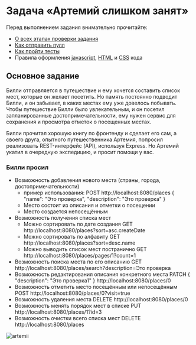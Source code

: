 # Задача «Артемий слишком занят»

Перед выполнением задания внимательно прочитайте:

- [О всех этапах проверки задания](https://github.com/urfu-2017/guides/blob/master/workflow/overall.md)
- [Как отправить пулл](https://github.com/urfu-2017/guides/blob/master/workflow/pull.md)
- [Как пройти тесты](https://github.com/urfu-2017/guides/blob/master/workflow/test.md)
- Правила оформления [javascript](https://github.com/urfu-2017/guides/blob/master/codestyle/js.md), [HTML](https://github.com/urfu-2017/guides/blob/master/codestyle/html.md) и [CSS](https://github.com/urfu-2017/guides/blob/master/codestyle/css.md) кода

## Основное задание
Билли отправляется в путешествие и ему хочется составить список мест,
которые он желает посетить. Но память постоянно подводит Билли,
и он забывает, в каких местах ему уже довелось побывать. Чтобы путешествие Билли было
увлекательным, и он посетил запланированные достопримечательности, ему нужен сервис для сохранения и просмотра отметок о посещенных местах.

Билли прочитал хорошую книгу по фронтенду и сделает его сам,
а своего друга, опытного путешественника Артемия, попросил реализовать REST-интерфейс (API), используя Express.
Но Артемий укатил в очередную экспедицию, и просит помощи у вас.

### Билли просил
- Возможность добавления нового места (страны, города, достопримечательности) 
    - пример использования: 
    POST http://localhost:8080/places
    { 
        "name": "Это проверка",
        "description": "Это проверка"
    }
    - Место состоит из описания и отметки о посещении
    - Место создается непосещённым
- Возможность получения списка мест
    - Можно сортировать по дате создания GET http://localhost:8080/places?sort=asc.createDate
    - Можно сортировать по алфавиту GET http://localhost:8080/places?sort=desc.name
    - Можно выводить список мест постранично GET http://localhost:8080/places/pages/1?count=1
- Возможность поиска места по его описанию GET http://localhost:8080/places/search?description=Это проверка
- Возможность редактирования описания конкретного места
    PATCH { "description": "Это проверка1" }  http://localhost:8080/places/0 
- Возможность отметить место посещённым или непосещённым
    POST http://localhost:8080/places/0?visit=true
- Возможность удаления места
    DELETE http://localhost:8080/places/0
- Возможность менять порядок мест в списке
    PUT http://localhost:8080/places/1?id=3
- Возможность очистки всего списка мест
    DELETE http://localhost:8080/places

![artemii](https://user-images.githubusercontent.com/8963033/37154087-b5f1ed76-2300-11e8-81b7-0a8700bc5f57.png)
